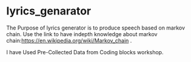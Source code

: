 # lyrics_genarator

The Purpose of lyrics generator is to produce speech based on markov chain.
Use the link to have indepth knowledge about markov chain:https://en.wikipedia.org/wiki/Markov_chain .

I have Used Pre-Collected Data from Coding blocks workshop.
